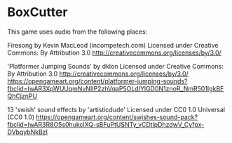 # BoxCutter

This game uses audio from the following places:

Firesong by Kevin MacLeod (incompetech.com) 
Licensed under Creative Commons: By Attribution 3.0
http://creativecommons.org/licenses/by/3.0/

'Platformer Jumping Sounds' by dklon
Licensed under Creative Commons: By Attribution 3.0
http://creativecommons.org/licenses/by/3.0/
https://opengameart.org/content/platformer-jumping-sounds?fbclid=IwAR3XpWUUqmNvNlIP2zhVqaP5OLdIYlGD0N1znoR_NmR501IgkBFQhCjznPU

13 'swish' sound effects by 'artisticdude'
Licensed under CC0 1.0 Universal (CC0 1.0)
https://opengameart.org/content/swishes-sound-pack?fbclid=IwAR3R8O5s0hukclXQ-sBFuPtUSNTy_vCDtlpDhzdwV_Cyfpx-DVbqybNkBzI
